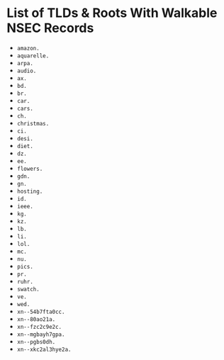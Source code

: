 # List of TLDs & Roots With Walkable NSEC Records

* `amazon.`
* `aquarelle.`
* `arpa.`
* `audio.`
* `ax.`
* `bd.`
* `br.`
* `car.`
* `cars.`
* `ch.`
* `christmas.`
* `ci.`
* `desi.`
* `diet.`
* `dz.`
* `ee.`
* `flowers.`
* `gdn.`
* `gn.`
* `hosting.`
* `id.`
* `ieee.`
* `kg.`
* `kz.`
* `lb.`
* `li.`
* `lol.`
* `mc.`
* `nu.`
* `pics.`
* `pr.`
* `ruhr.`
* `swatch.`
* `ve.`
* `wed.`
* `xn--54b7fta0cc.`
* `xn--80ao21a.`
* `xn--fzc2c9e2c.`
* `xn--mgbayh7gpa.`
* `xn--pgbs0dh.`
* `xn--xkc2al3hye2a.`
